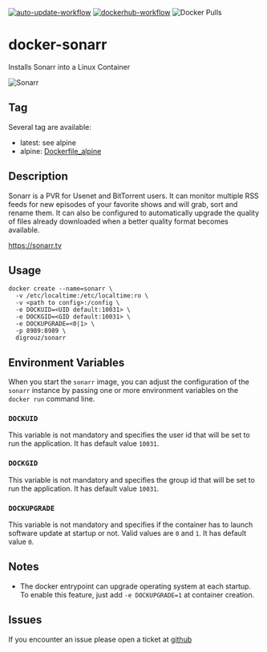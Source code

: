 [![auto-update-workflow](https://github.com/digrouz/docker-sonarr/actions/workflows/auto-update.yml/badge.svg)](https://github.com/digrouz/docker-sonarr/actions/workflows/auto-update.yml)
[![dockerhub-workflow](https://github.com/digrouz/docker-sonarr/actions/workflows/dockerhub.yml/badge.svg)](https://github.com/digrouz/docker-sonarr/actions/workflows/dockerhub.yml)
![Docker Pulls](https://img.shields.io/docker/pulls/digrouz/sonarr)

# docker-sonarr
Installs Sonarr into a Linux Container

![Sonarr](https://github.com/Sonarr/Sonarr/blob/phantom-develop/Logo/128.png)

## Tag
Several tag are available:
* latest: see alpine
* alpine: [Dockerfile_alpine](https://github.com/digrouz/docker-sonarr/blob/master/Dockerfile_alpine)

## Description

Sonarr is a PVR for Usenet and BitTorrent users. It can monitor multiple RSS feeds for new episodes of your favorite shows and will grab, sort and rename them. It can also be configured to automatically upgrade the quality of files already downloaded when a better quality format becomes available.

https://sonarr.tv

## Usage
    docker create --name=sonarr \
      -v /etc/localtime:/etc/localtime:ro \
      -v <path to config>:/config \
      -e DOCKUID=<UID default:10031> \
      -e DOCKGID=<GID default:10031> \
      -e DOCKUPGRADE=<0|1> \
      -p 8989:8989 \
      digrouz/sonarr

## Environment Variables

When you start the `sonarr` image, you can adjust the configuration of the `sonarr` instance by passing one or more environment variables on the `docker run` command line.

### `DOCKUID`

This variable is not mandatory and specifies the user id that will be set to run the application. It has default value `10031`.

### `DOCKGID`

This variable is not mandatory and specifies the group id that will be set to run the application. It has default value `10031`.

### `DOCKUPGRADE`

This variable is not mandatory and specifies if the container has to launch software update at startup or not. Valid values are `0` and `1`. It has default value `0`.

## Notes

* The docker entrypoint can upgrade operating system at each startup. To enable this feature, just add `-e DOCKUPGRADE=1` at container creation.

## Issues

If you encounter an issue please open a ticket at [github](https://github.com/digrouz/docker-sonarr/issues)
